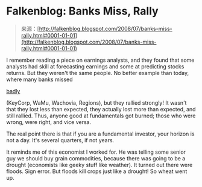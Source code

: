 <!--yml
category: 未分类
date: 2024-05-12 23:06:55
-->

# Falkenblog: Banks Miss, Rally

> 来源：[http://falkenblog.blogspot.com/2008/07/banks-miss-rally.html#0001-01-01](http://falkenblog.blogspot.com/2008/07/banks-miss-rally.html#0001-01-01)

I remember reading a piece on earnings analysts, and they found that some analysts had skill at forecasting earnings and some at predicting stocks returns. But they weren't the same people. No better example than today, where many banks missed

[badly](http://online.wsj.com/article/SB121671248662273135.html?mod=hps_us_whats_news)

(KeyCorp, WaMu, Wachovia, Regions), but they rallied strongly! It wasn't that they lost less than expected, they actually lost more than expected, and still rallied. Thus, anyone good at fundamentals got burned; those who were wrong, were right, and vice versa.

The real point there is that if you are a fundamental investor, your horizon is not a day. It's several quarters, if not years.

It reminds me of this economist I worked for. He was telling some senior guy we should buy grain commodities, because there was going to be a drought (economists like geeky stuff like weather). It turned out there were floods. Sign error. But floods kill crops just like a drought! So wheat went up.
